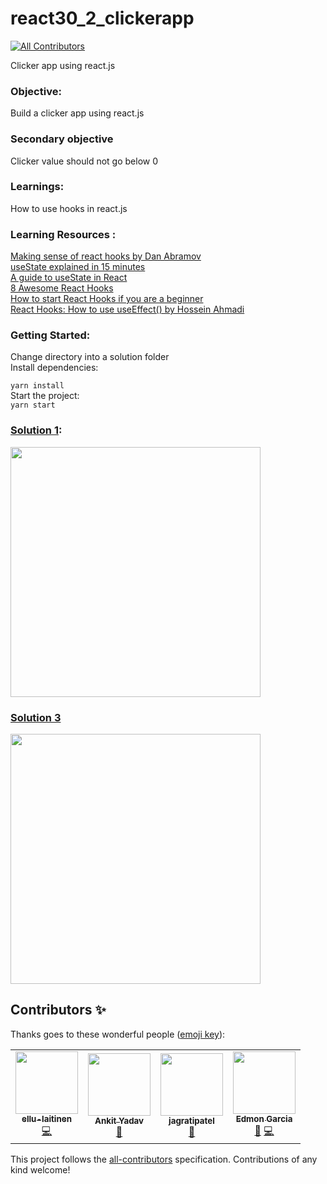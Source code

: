 # react30_2_clickerapp
<!-- ALL-CONTRIBUTORS-BADGE:START - Do not remove or modify this section -->
[![All Contributors](https://img.shields.io/badge/all_contributors-4-orange.svg?style=flat-square)](#contributors-)
<!-- ALL-CONTRIBUTORS-BADGE:END -->

Clicker app using react.js

### Objective:

Build a clicker app using react.js

### Secondary objective

Clicker value should not go below 0

### Learnings:

How to use hooks in react.js

### Learning Resources :
[Making sense of react hooks by Dan Abramov](https://dev.to/dan_abramov/making-sense-of-react-hooks-2eib)   
[useState explained in 15 minutes](https://www.youtube.com/watch?v=O6P86uwfdR0&ab_channel=WebDevSimplified)   
[A guide to useState in React](https://blog.logrocket.com/a-guide-to-usestate-in-react-ecb9952e406c/)   
[8 Awesome React Hooks](https://medium.com/better-programming/8-awesome-react-hooks-2cb31aed4f3d)   
[How to start React Hooks if you are a beginner](https://medium.com/swlh/how-to-start-with-react-hooks-b8ab723ec048)   
[React Hooks: How to use useEffect() by Hossein Ahmadi](https://medium.com/javascript-in-plain-english/react-hooks-how-to-use-useeffect-ecea3e90d84f)  

### Getting Started:   
Change directory into a solution folder   
Install dependencies:     

`yarn install`  
Start the project:  
`yarn start`

### [Solution 1](https://github.com/codeclassifiers/react30_2_clickerapp/tree/master/solution_1):

<img src="https://res.cloudinary.com/dk22rcdch/image/upload/v1602056241/Blogimages/Clicker_o7hqyq.gif" height="400" />

### [Solution 3](https://github.com/codeclassifiers/react30_2_clickerapp/tree/master/solution_3)
<img src="https://res.cloudinary.com/dk22rcdch/image/upload/v1602643920/Blogimages/Screenshot_2020-10-14_at_8.06.39_AM_a3zqoc.png" height="400" />

## Contributors ✨

Thanks goes to these wonderful people ([emoji key](https://allcontributors.org/docs/en/emoji-key)):

<!-- ALL-CONTRIBUTORS-LIST:START - Do not remove or modify this section -->
<!-- prettier-ignore-start -->
<!-- markdownlint-disable -->
<table>
  <tr>
    <td align="center"><a href="https://github.com/ellu-laitinen"><img src="https://avatars1.githubusercontent.com/u/59651879?v=4" width="100px;" alt=""/><br /><sub><b>ellu-laitinen</b></sub></a><br /><a href="https://github.com/codeclassifiers/react30_2_clickerapp/commits?author=ellu-laitinen" title="Code">💻</a></td>
    <td align="center"><a href="https://github.com/imakki"><img src="https://avatars0.githubusercontent.com/u/30835936?v=4" width="100px;" alt=""/><br /><sub><b>Ankit Yadav</b></sub></a><br /><a href="https://github.com/codeclassifiers/react30_2_clickerapp/commits?author=imakki" title="Documentation">📖</a></td>
    <td align="center"><a href="https://github.com/jagratipatel"><img src="https://avatars1.githubusercontent.com/u/47077847?v=4" width="100px;" alt=""/><br /><sub><b>jagratipatel</b></sub></a><br /><a href="https://github.com/codeclassifiers/react30_2_clickerapp/commits?author=jagratipatel" title="Documentation">📖</a></td>
    <td align="center"><a href="https://github.com/vapx"><img src="https://avatars0.githubusercontent.com/u/44257413?v=4" width="100px;" alt=""/><br /><sub><b>Edmon Garcia</b></sub></a><br /><a href="https://github.com/codeclassifiers/react30_2_clickerapp/commits?author=vapx" title="Documentation">📖</a> <a href="https://github.com/codeclassifiers/react30_2_clickerapp/commits?author=vapx" title="Code">💻</a></td>
  </tr>
</table>

<!-- markdownlint-enable -->
<!-- prettier-ignore-end -->
<!-- ALL-CONTRIBUTORS-LIST:END -->

This project follows the [all-contributors](https://github.com/all-contributors/all-contributors) specification. Contributions of any kind welcome!
